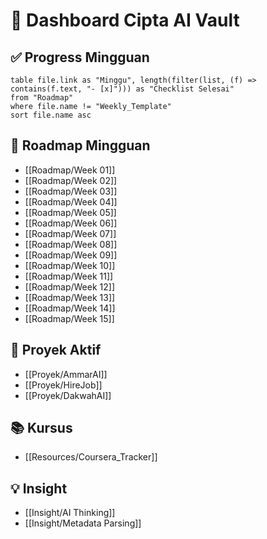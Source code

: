 # 🧭 Dashboard Cipta AI Vault

## ✅ Progress Mingguan

```dataview
table file.link as "Minggu", length(filter(list, (f) => contains(f.text, "- [x]"))) as "Checklist Selesai"
from "Roadmap"
where file.name != "Weekly_Template"
sort file.name asc
```

## 📌 Roadmap Mingguan
- [[Roadmap/Week 01]]
- [[Roadmap/Week 02]]
- [[Roadmap/Week 03]]
- [[Roadmap/Week 04]]
- [[Roadmap/Week 05]]
- [[Roadmap/Week 06]]
- [[Roadmap/Week 07]]
- [[Roadmap/Week 08]]
- [[Roadmap/Week 09]]
- [[Roadmap/Week 10]]
- [[Roadmap/Week 11]]
- [[Roadmap/Week 12]]
- [[Roadmap/Week 13]]
- [[Roadmap/Week 14]]
- [[Roadmap/Week 15]]

## 🔧 Proyek Aktif
- [[Proyek/AmmarAI]]
- [[Proyek/HireJob]]
- [[Proyek/DakwahAI]]

## 📚 Kursus
- [[Resources/Coursera_Tracker]]

## 💡 Insight
- [[Insight/AI Thinking]]
- [[Insight/Metadata Parsing]]
